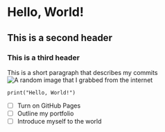# Hello, World!
## This is a second header
### This is a third header
This is a short paragraph that describes my commits
![A random image that I grabbed from the internet](https://img.freepik.com/premium-photo/random-image_590832-9826.jpg)
``` pyhton
print("Hello, World!")
```
- [ ] Turn on GitHub Pages
- [ ] Outline my portfolio
- [ ] Introduce myself to the world
